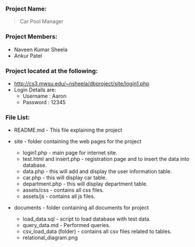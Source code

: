 ### Project Name: 
>Car Pool Manager

### Project Members:

- Naveen Kumar Sheela
- Ankur Patel

### Project located at the following:
>

- http://cs3.mwsu.edu/~nsheela/dbproject/site/login1.php
- Login Details are:
	- Username : Aaron
	- Password : 12345

### File List:
>

- README.md - This file explaining the project
- site - folder containing the web pages for the project
    - login1.php - main page for internet site.
    - test.html and insert.php - registration page and to insert the data into database.
    - data.php - this will add and display the user information table.
    - car.php -  this will display car table.
    - department.php - this will display department table.
    - assets/css - contains all css files.
    - assets/js - contains all js files.
    
- documents - folder containing all documents for project
    - load_data.sql - script to load database with test data.
    - query_data.md -  Performed queries.
	- csv_load_data (folder) - contains all csv files related to tables.
	- relational_diagram.png
